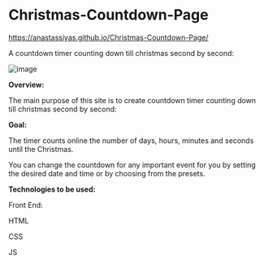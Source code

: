 # Christmas-Countdown-Page

https://anastassiyas.github.io/Christmas-Countdown-Page/

A countdown timer counting down till christmas second by second:


![image](https://user-images.githubusercontent.com/89368113/143669686-6344db5b-157d-42f9-a61c-a42ae1d91599.png)

**Overview:**

The main purpose of this site is to create countdown timer counting down till christmas second by second:

**Goal:**

The timer counts online the number of days, hours, minutes and seconds until the Сhristmas.

You can change the countdown for any important event for you by setting the desired date and time or by choosing from the presets.


**Technologies to be used:**


Front End: 

HTML

CSS

JS


